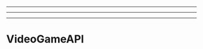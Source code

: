 ----------------------------------------------
----------------------------------------------------------------------------------------------------
-------------------------------------------------------
# VideoGameAPI
